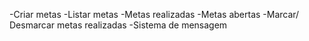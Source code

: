 -Criar metas
-Listar metas
    -Metas realizadas
    -Metas abertas
-Marcar/ Desmarcar metas realizadas
-Sistema de mensagem